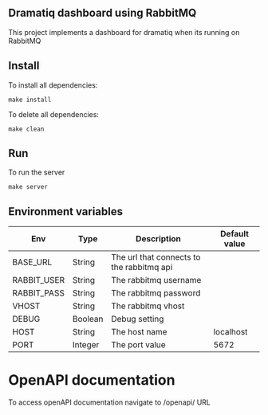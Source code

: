## Dramatiq dashboard using RabbitMQ

This project implements a dashboard for dramatiq when its running on RabbitMQ

## Install

To install all dependencies:

```
make install
```

To delete all dependencies:

```
make clean
```

## Run

To run the server

```
make server
```

## Environment variables

| Env          | Type    | Description                               | Default value |
| ------------ | ------- | ----------------------------------------- | ------------- |
| BASE\_URL    | String  | The url that connects to the rabbitmq api | &nbsp;        |
| RABBIT\_USER | String  | The rabbitmq username                     | &nbsp;        |
| RABBIT\_PASS | String  | The rabbitmq password                     | &nbsp;        |
| VHOST        | String  | The rabbitmq vhost                        | &nbsp;        |
| DEBUG        | Boolean | Debug setting                             | &nbsp;        |
| HOST         | String  | The host name                             | localhost     |
| PORT         | Integer | The port value                            | 5672          |
# OpenAPI documentation

To access openAPI documentation navigate to /openapi/ URL 